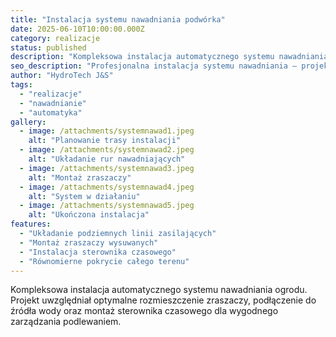 ```yaml
---
title: "Instalacja systemu nawadniania podwórka"
date: 2025-06-10T10:00:00.000Z
category: realizacje
status: published
description: "Kompleksowa instalacja automatycznego systemu nawadniania ogrodu. Projekt uwzględniał optymalne rozmieszczenie zraszaczy, podłączenie do źródła wody oraz montaż sterownika czasowego."
seo_description: "Profesjonalna instalacja systemu nawadniania — projekt, montaż zraszaczy i sterownik czasowy. Zadbaj o ogród z HydroTech J&S."
author: "HydroTech J&S"
tags:
  - "realizacje"
  - "nawadnianie"
  - "automatyka"
gallery:
  - image: /attachments/systemnawad1.jpeg
    alt: "Planowanie trasy instalacji"
  - image: /attachments/systemnawad2.jpeg
    alt: "Układanie rur nawadniających"
  - image: /attachments/systemnawad3.jpeg
    alt: "Montaż zraszaczy"
  - image: /attachments/systemnawad4.jpeg
    alt: "System w działaniu"
  - image: /attachments/systemnawad5.jpeg
    alt: "Ukończona instalacja"
features:
  - "Układanie podziemnych linii zasilających"
  - "Montaż zraszaczy wysuwanych"
  - "Instalacja sterownika czasowego"
  - "Równomierne pokrycie całego terenu"
---
```


Kompleksowa instalacja automatycznego systemu nawadniania ogrodu. Projekt uwzględniał optymalne rozmieszczenie zraszaczy, podłączenie do źródła wody oraz montaż sterownika czasowego dla wygodnego zarządzania podlewaniem.
